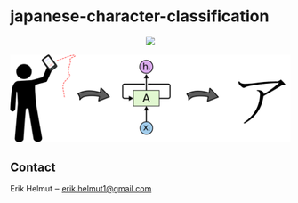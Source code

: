 # japanese-character-classification

<p align="center">
    <img src="https://img.shields.io/badge/Contact-grey?style=for-the-badge&logo=gmail&link=mailto:erik.helmut1@gmail.com">
</p>

![Idea](pictures/idea.png)

<!-- ## About the Project

## How to Run the Code -->

## Contact 

Erik Helmut &#8210; [erik.helmut1@gmail.com](mailto:erik.helmut1@gmail.com)